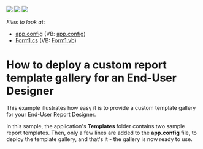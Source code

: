 <!-- default badges list -->
![](https://img.shields.io/endpoint?url=https://codecentral.devexpress.com/api/v1/VersionRange/128600172/12.1.5%2B)
[![](https://img.shields.io/badge/Open_in_DevExpress_Support_Center-FF7200?style=flat-square&logo=DevExpress&logoColor=white)](https://supportcenter.devexpress.com/ticket/details/E4123)
[![](https://img.shields.io/badge/📖_How_to_use_DevExpress_Examples-e9f6fc?style=flat-square)](https://docs.devexpress.com/GeneralInformation/403183)
<!-- default badges end -->
<!-- default file list -->
*Files to look at*:

* [app.config](./CS/ReportGallerySample/app.config) (VB: [app.config](./VB/ReportGallerySample/app.config))
* [Form1.cs](./CS/ReportGallerySample/Form1.cs) (VB: [Form1.vb](./VB/ReportGallerySample/Form1.vb))
<!-- default file list end -->
# How to deploy a custom report template gallery for an End-User Designer


<p>This example illustrates how easy it is to provide a custom template gallery for your End-User Report Designer.</p><p>In this sample, the application's <strong>Templates </strong>folder contains two sample report templates. Then, only a few lines are added to the <strong>app.config</strong> file, to deploy the template gallery, and that's it - the gallery is now ready to use.</p>

<br/>


